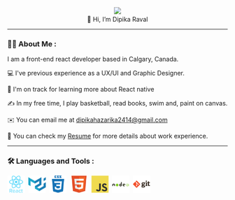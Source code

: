 <div id="header" align="center">
  <img src="https://media.giphy.com/media/cst5AXzPxRLyIwMNsV/giphy.gif" width="100"/>
</div>

<div align="center"> 👋 Hi, I’m Dipika Raval  </div>

---

### :woman_technologist: About Me :
I am a front-end react developer based in Calgary, Canada.

💻  I've previous experience as a UX/UI and Graphic Designer.

🌱 I'm on track for learning more about React native 

✍️  In my free time, I play basketball, read books, swim and, paint on canvas.

✉️  You can email me at dipikahazarika2414@gmail.com 

📄  You can check my [Resume](https://docs.google.com/document/d/19Vi7KY676hN7PvXHH9HYb1ZCzLtdT68D/edit?usp=sharing&ouid=112003409364097546744&rtpof=true&sd=true)  for more details about work experience.


---

### :hammer_and_wrench: Languages and Tools :

<img src="https://github.com/devicons/devicon/blob/master/icons/react/react-original-wordmark.svg" title="React" alt="React" width="40" height="40"/>&nbsp;
  <img src="https://github.com/devicons/devicon/blob/master/icons/materialui/materialui-original.svg" title="Material UI" alt="Material UI" width="40" height="40"/>&nbsp;
  <img src="https://github.com/devicons/devicon/blob/master/icons/css3/css3-plain-wordmark.svg"  title="CSS3" alt="CSS" width="40" height="40"/>&nbsp;
  <img src="https://github.com/devicons/devicon/blob/master/icons/html5/html5-original.svg" title="HTML5" alt="HTML" width="40" height="40"/>&nbsp;
  <img src="https://github.com/devicons/devicon/blob/master/icons/javascript/javascript-original.svg" title="JavaScript" alt="JavaScript" width="40" height="40"/>&nbsp;
  <img src="https://github.com/devicons/devicon/blob/master/icons/nodejs/nodejs-original-wordmark.svg" title="NodeJS" alt="NodeJS" width="40" height="40"/>&nbsp;
 <img src="https://github.com/devicons/devicon/blob/master/icons/git/git-original-wordmark.svg" title="git" alt="git" width="40" height="40"/>

<!---
dipikahazarika/dipikahazarika is a ✨ special ✨ repository because its `README.md` (this file) appears on your GitHub profile.
You can click the Preview link to take a look at your changes.
--->
